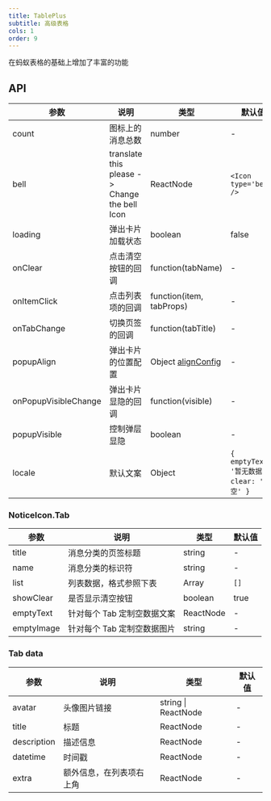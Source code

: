 ```yaml
---
title: TablePlus
subtitle: 高级表格
cols: 1
order: 9
---
```


在蚂蚁表格的基础上增加了丰富的功能

## API

参数 | 说明 | 类型 | 默认值
----|------|-----|------
count | 图标上的消息总数 | number | -
bell | translate this please -> Change the bell Icon | ReactNode | `<Icon type='bell' />`
loading | 弹出卡片加载状态 | boolean | false
onClear | 点击清空按钮的回调 | function(tabName) | -
onItemClick | 点击列表项的回调 | function(item, tabProps) | -
onTabChange | 切换页签的回调 | function(tabTitle) | -
popupAlign | 弹出卡片的位置配置 | Object [alignConfig](https://github.com/yiminghe/dom-align#alignconfig-object-details) | -
onPopupVisibleChange | 弹出卡片显隐的回调 | function(visible) | -
popupVisible | 控制弹层显隐 | boolean | -
locale | 默认文案 | Object | `{ emptyText: '暂无数据', clear: '清空' }`

### NoticeIcon.Tab

参数 | 说明 | 类型 | 默认值
----|------|-----|------
title | 消息分类的页签标题 | string | -
name | 消息分类的标识符 | string | -
list | 列表数据，格式参照下表 | Array | `[]`
showClear | 是否显示清空按钮 | boolean | true
emptyText | 针对每个 Tab 定制空数据文案 | ReactNode | -
emptyImage | 针对每个 Tab 定制空数据图片 | string | -


### Tab data

参数 | 说明 | 类型 | 默认值
----|------|-----|------
avatar | 头像图片链接 | string \| ReactNode | -
title | 标题 | ReactNode | -
description | 描述信息 | ReactNode | -
datetime | 时间戳 | ReactNode | -
extra | 额外信息，在列表项右上角 | ReactNode | -
